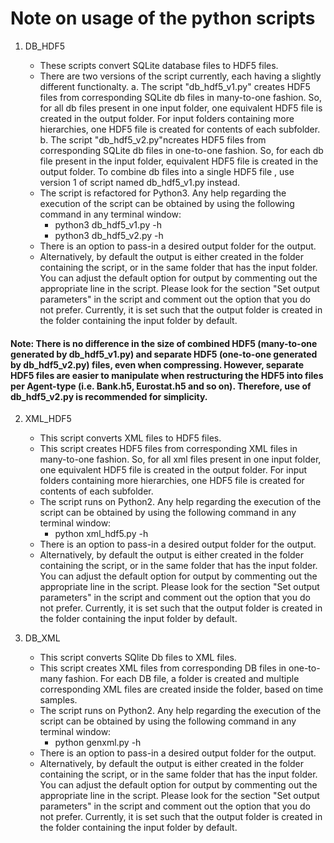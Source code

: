 # Note on usage of the python scripts

1. DB_HDF5

    - These scripts convert SQLite database files to HDF5 files.
    - There are two versions of the script currently, each having a slightly different functionalty.
        a. The script "db_hdf5_v1.py" creates HDF5 files from corresponding SQLite db files in many-to-one fashion. So, for all db files present in one input folder, one equivalent HDF5 file is created in the output folder. For input folders containing more hierarchies, one HDF5 file is created for contents of each subfolder.
        b. The script "db_hdf5_v2.py"ncreates HDF5 files from corresponding SQLite db files in one-to-one fashion. So, for each db file present in the input folder, equivalent HDF5 file is created in the output folder. To combine db files into a single HDF5 file , use version 1 of script named db_hdf5_v1.py instead.
    - The script is refactored for Python3. Any help regarding the execution of the script can be obtained by using the following command in any terminal window:
        - python3 db_hdf5_v1.py -h
        - python3 db_hdf5_v2.py -h
    - There is an option to pass-in a desired output folder for the output.
    - Alternatively, by default the output is either created in the folder containing the script, or in the same folder that has the input folder. You can adjust the default option for output by commenting out the appropriate line in the script. Please look for the section "Set output parameters" in the script and comment out the option that you do not prefer. Currently, it is set such that the output folder is created in the folder containing the input folder by default.

#### Note: There is no difference in the size of combined HDF5 (many-to-one generated by db_hdf5_v1.py) and separate HDF5 (one-to-one generated by db_hdf5_v2.py) files, even when compressing. However, separate HDF5 files are easier to manipulate when restructuring the HDF5 into files per Agent-type (i.e. Bank.h5, Eurostat.h5 and so on). Therefore, use of db_hdf5_v2.py is recommended for simplicity.

2. XML_HDF5

    - This script converts XML files to HDF5 files.
    - This script creates HDF5 files from corresponding XML files in many-to-one fashion. So, for all xml files present in one input folder, one equivalent HDF5 file is created in the output folder. For input folders containing more hierarchies, one HDF5 file is created for contents of each subfolder.
    - The script runs on Python2. Any help regarding the execution of the script can be obtained by using the following command in any terminal window:
        - python xml_hdf5.py -h
    - There is an option to pass-in a desired output folder for the output.
    - Alternatively, by default the output is either created in the folder containing the script, or in the same folder that has the input folder. You can adjust the default option for output by commenting out the appropriate line in the script. Please look for the section "Set output parameters" in the script and comment out the option that you do not prefer. Currently, it is set such that the output folder is created in the folder containing the input folder by default.

3. DB_XML

    - This script converts SQlite Db files to XML files.
    - This script creates XML files from corresponding DB files in one-to-many fashion. For each DB file, a folder is created and multiple corresponding XML files are created inside the folder, based on time samples.
    - The script runs on Python2. Any help regarding the execution of the script can be obtained by using the following command in any terminal window:
        - python genxml.py -h
    - There is an option to pass-in a desired output folder for the output.
    - Alternatively, by default the output is either created in the folder containing the script, or in the same folder that has the input folder. You can adjust the default option for output by commenting out the appropriate line in the script. Please look for the section "Set output parameters" in the script and comment out the option that you do not prefer. Currently, it is set such that the output folder is created in the folder containing the input folder by default.
